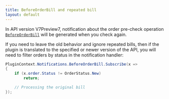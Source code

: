 ```yaml
---
title: BeforeOrderBill and repeated bill
layout: default
---
```


In API version V7Preview7, notification about the order pre-check operation
[`BeforeOrderBill`](https://syrve.github.io/front.api.sdk/v7/html/P_Resto_Front_Api_INotificationService_BeforeOrderBill.htm)
will be generated when you check again.

If you need to leave the old behavior and ignore repeated bills,
then if the plugin is translated to the specified or newer version of the API, you will need to filter orders by status in the notification handler:

```cs
PluginContext.Notifications.BeforeOrderBill.Subscribe(x =>
{
    if (x.order.Status != OrderStatus.New)
        return;

    // Processing the original bill
});
```